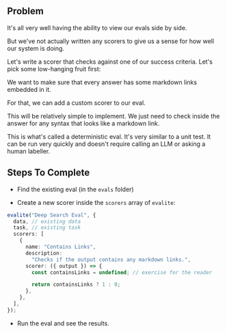 ## Problem

It's all very well having the ability to view our evals side by side.

But we've not actually written any scorers to give us a sense for how well our system is doing.

Let's write a scorer that checks against one of our success criteria. Let's pick some low-hanging fruit first:

We want to make sure that every answer has some markdown links embedded in it.

For that, we can add a custom scorer to our eval.

This will be relatively simple to implement. We just need to check inside the answer for any syntax that looks like a markdown link.

This is what's called a deterministic eval. It's very similar to a unit test. It can be run very quickly and doesn't require calling an LLM or asking a human labeller.

## Steps To Complete

- Find the existing eval (in the `evals` folder)

- Create a new scorer inside the `scorers` array of `evalite`:

```ts
evalite("Deep Search Eval", {
  data, // existing data
  task, // existing task
  scorers: [
    {
      name: "Contains Links",
      description:
        "Checks if the output contains any markdown links.",
      scorer: ({ output }) => {
        const containsLinks = undefined; // exercise for the reader

        return containsLinks ? 1 : 0;
      },
    },
  ],
});
```

- Run the eval and see the results.
